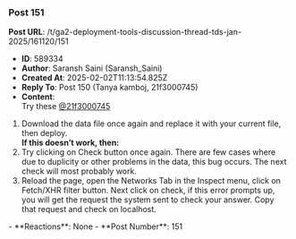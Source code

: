 ### Post 151
**Post URL**: /t/ga2-deployment-tools-discussion-thread-tds-jan-2025/161120/151
- **ID**: 589334
- **Author**: Saransh Saini (Saransh_Saini)
- **Created At**: 2025-02-02T11:13:54.825Z
- **Reply To**: Post 150 (Tanya kamboj, 21f3000745)
- **Content**:  
  Try these <a class="mention" href="/u/21f3000745">@21f3000745</a>
<ol>
<li>Download the data file once again and replace it with your current file, then deploy.<br>
<strong>If this doesn’t work, then:</strong></li>
<li>Try clicking on Check button once again. There are few cases where due to duplicity or other problems in the data, this bug occurs. The next check will most probably work.</li>
<li>Reload the page, open the Networks Tab in the Inspect menu, click on Fetch/XHR filter button. Next click on check, if this error prompts up, you will get the request the system sent to check your answer. Copy that request and check on localhost.</li>
</ol>
- **Reactions**: None
- **Post Number**: 151

